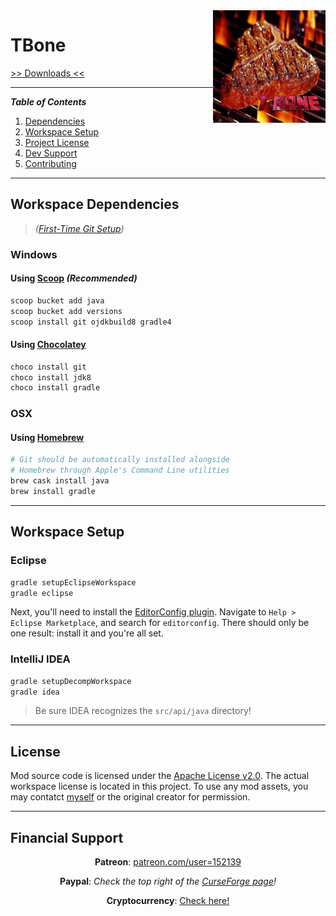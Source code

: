 <img src="https://github.com/T145/tbone/blob/master/src/main/resources/assets/tbone/icon.jpg" align="right" width="180px"/>

# TBone

[>> Downloads <<](https://github.com/T145/tbone/releases)

---
**_Table of Contents_**

1. [Dependencies](https://github.com/T145/tbone#dependencies)
2. [Workspace Setup](https://github.com/T145/tbone#workspace-setup)
3. [Project License](https://github.com/T145/tbone#license)
4. [Dev Support](https://github.com/T145/tbone#support)
5. [Contributing](https://github.com/T145/tbone/blob/master/.github/CONTRIBUTING.md)

---

## Workspace Dependencies

> *([First-Time Git Setup](https://git-scm.com/book/en/v2/Getting-Started-First-Time-Git-Setup))*

### Windows

#### Using [Scoop](https://github.com/lukesampson/scoop/blob/master/README.md) *(Recommended)*
```bash
scoop bucket add java
scoop bucket add versions
scoop install git ojdkbuild8 gradle4
```

#### Using [Chocolatey](https://chocolatey.org/install)
```bash
choco install git
choco install jdk8
choco install gradle
```

### OSX

#### Using [Homebrew](https://brew.sh/)
```bash
# Git should be automatically installed alongside
# Homebrew through Apple's Command Line utilities
brew cask install java
brew install gradle
```

---

## Workspace Setup

### Eclipse
```bash
gradle setupEclipseWorkspace
gradle eclipse
```

Next, you'll need to install the [EditorConfig plugin](https://github.com/ncjones/editorconfig-eclipse#readme).
Navigate to `Help > Eclipse Marketplace`, and search for `editorconfig`.
There should only be one result: install it and you're all set.

### IntelliJ IDEA

```bash
gradle setupDecompWorkspace
gradle idea
```
> Be sure IDEA recognizes the `src/api/java` directory!

---

## License

Mod source code is licensed under the [Apache License v2.0](http://www.apache.org/licenses/LICENSE-2.0).
The actual workspace license is located in this project.
To use any mod assets, you may contatct [myself](https://github.com/T145) or the original creator for permission.

---

## Financial Support

<div align="center">

**Patreon**: [patreon.com/user=152139](https://www.patreon.com/user?u=152139)
</div>

<div align="center">

**Paypal**: *Check the top right of the [CurseForge page](https://minecraft.curseforge.com/projects/tbone)!*
</div>

<div align="center">

**Cryptocurrency**: [Check here!](https://github.com/T145/tbone/blob/master/.github/CRYPTO_ADDRESSES.md)
</div>
